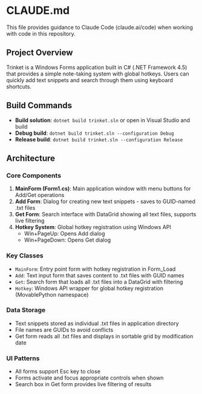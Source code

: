 # CLAUDE.md

This file provides guidance to Claude Code (claude.ai/code) when working with code in this repository.

## Project Overview

Trinket is a Windows Forms application built in C# (.NET Framework 4.5) that provides a simple note-taking system with global hotkeys. Users can quickly add text snippets and search through them using keyboard shortcuts.

## Build Commands

- **Build solution**: `dotnet build trinket.sln` or open in Visual Studio and build
- **Debug build**: `dotnet build trinket.sln --configuration Debug`
- **Release build**: `dotnet build trinket.sln --configuration Release`

## Architecture

### Core Components

1. **MainForm (Form1.cs)**: Main application window with menu buttons for Add/Get operations
2. **Add Form**: Dialog for creating new text snippets - saves to GUID-named .txt files
3. **Get Form**: Search interface with DataGrid showing all text files, supports live filtering
4. **Hotkey System**: Global hotkey registration using Windows API
   - Win+PageUp: Opens Add dialog
   - Win+PageDown: Opens Get dialog

### Key Classes

- `MainForm`: Entry point form with hotkey registration in Form_Load
- `Add`: Text input form that saves content to .txt files with GUID names
- `Get`: Search form that loads all .txt files into a DataGrid with filtering
- `Hotkey`: Windows API wrapper for global hotkey registration (MovablePython namespace)

### Data Storage

- Text snippets stored as individual .txt files in application directory
- File names are GUIDs to avoid conflicts
- Get form reads all .txt files and displays in sortable grid by modification date

### UI Patterns

- All forms support Esc key to close
- Forms activate and focus appropriate controls when shown
- Search box in Get form provides live filtering of results